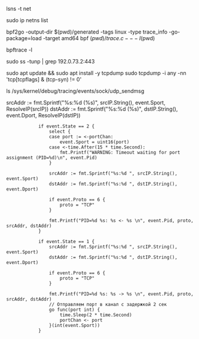 lsns -t net


sudo ip netns list


bpf2go -output-dir $(pwd)/generated -tags linux -type trace_info -go-package=load -target amd64 bpf $(pwd)/trace.c -- -I$(pwd)

bpftrace -l

sudo ss -tunp | grep 192.0.73.2:443


sudo apt update && sudo apt install -y tcpdump
sudo tcpdump -i any -nn 'tcp[tcpflags] & (tcp-syn) != 0'

ls /sys/kernel/debug/tracing/events/sock/udp_sendmsg


srcAddr := fmt.Sprintf("%s:%d (%s)", srcIP.String(), event.Sport, ResolveIP(srcIP))
dstAddr := fmt.Sprintf("%s:%d (%s)", dstIP.String(), event.Dport, ResolveIP(dstIP))

				if event.State == 2 {
					select {
					case port := <-portChan:
						event.Sport = uint16(port)
					case <-time.After(15 * time.Second):
						fmt.Printf("WARNING: Timeout waiting for port assignment (PID=%d)\n", event.Pid)
					}

					srcAddr := fmt.Sprintf("%s:%d ", srcIP.String(), event.Sport)
					dstAddr := fmt.Sprintf("%s:%d ", dstIP.String(), event.Dport)

					if event.Proto == 6 {
						proto = "TCP"
					}

					fmt.Printf("PID=%d %s: %s <- %s \n", event.Pid, proto, srcAddr, dstAddr)
				}

				if event.State == 1 {
					srcAddr := fmt.Sprintf("%s:%d ", srcIP.String(), event.Sport)
					dstAddr := fmt.Sprintf("%s:%d ", dstIP.String(), event.Dport)

					if event.Proto == 6 {
						proto = "TCP"
					}

					fmt.Printf("PID=%d %s: %s -> %s \n", event.Pid, proto, srcAddr, dstAddr)
					// Отправляем порт в канал с задержкой 2 сек
					go func(port int) {
						time.Sleep(2 * time.Second)
						portChan <- port
					}(int(event.Sport))
				}










